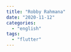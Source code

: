 ```yaml
---
title: "Robby Rahmana"
date: "2020-11-12"
categories: 
  - "english"
tags: 
  - "flutter"
---
```



